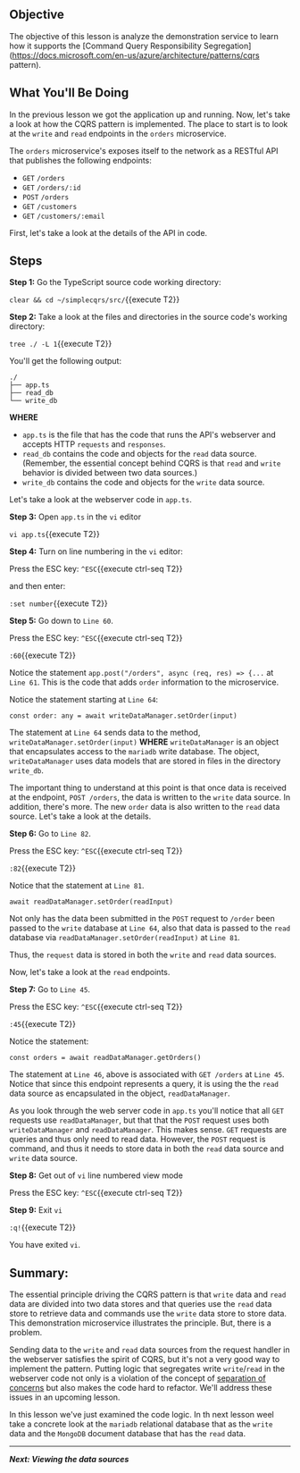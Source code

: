 ## Objective
The objective of this lesson is analyze the demonstration service to learn how it supports the [Command Query Responsibility Segregation](https://docs.microsoft.com/en-us/azure/architecture/patterns/cqrs pattern).

## What You'll Be Doing

In the previous lesson we got the application up and running. Now, let's take a look at how the CQRS pattern is implemented. The place to start is to look at the `write` and `read` endpoints in the `orders` microservice.

The `orders` microservice's exposes itself to the network as a RESTful API that publishes the following endpoints:

* `GET` `/orders`
* `GET` `/orders/:id`
* `POST` `/orders`
* `GET` `/customers`
* `GET` `/customers/:email`

First, let's take a look at the details of the API in code.

## Steps

**Step 1:** Go the TypeScript source code working directory:

`clear && cd ~/simplecqrs/src/`{{execute T2}}

**Step 2:** Take a look at the files and directories in the source code's working directory:

`tree ./ -L 1`{{execute T2}}

You'll get the following output:

```
./
├── app.ts
├── read_db
└── write_db

```

**WHERE**

* `app.ts` is the file that has the code that runs the API's webserver and accepts HTTP `requests` and `responses`.
* `read_db` contains the code and objects for the `read` data source. (Remember, the essential concept behind CQRS is that `read` and `write` behavior is divided between two data sources.)
* `write_db` contains the code and objects for the `write` data source.

Let's take a look at the webserver code in `app.ts`.

**Step 3:** Open `app.ts` in the `vi` editor

`vi app.ts`{{execute T2}}

**Step 4:** Turn on line numbering in the `vi` editor:

Press the ESC key: `^ESC`{{execute ctrl-seq T2}}

and then enter:

`:set number`{{execute T2}}

**Step 5:** Go down to `Line 60`.

Press the ESC key: `^ESC`{{execute ctrl-seq T2}}

`:60`{{execute T2}}

Notice the statement `app.post("/orders", async (req, res) => {...` at `Line 61`. This is the code that adds `order` information to the microservice.

Notice the statement starting at `Line 64`:

```
const order: any = await writeDataManager.setOrder(input)

```
The statement at `Line 64` sends data to the method, `writeDataManager.setOrder(input)` **WHERE** `writeDataManager` is an object that encapsulates access to the `mariadb` write database. The object, `writeDataManager` uses data models that are stored in files in the directory `write_db`. 

The important thing to understand at this point is that once data is received at the endpoint, `POST /orders`, the data is written to the `write` data source. In addition, there's more. The new `order` data is also written to the `read` data source. Let's take a look at the details.

**Step 6:** Go to `Line 82`.

Press the ESC key: `^ESC`{{execute ctrl-seq T2}}

`:82`{{execute T2}}

Notice that the statement at `Line 81`.

```
await readDataManager.setOrder(readInput)

```
Not only has the data been submitted in the `POST` request to `/order` been passed to the `write` database at `Line 64`, also that data is passed to the `read` database via `readDataManager.setOrder(readInput)`  at `Line 81`.

Thus, the `request` data is stored in both the `write` and `read` data sources.

Now, let's take a look at the `read` endpoints.

**Step 7:** Go to `Line 45`.

Press the ESC key: `^ESC`{{execute ctrl-seq T2}}

`:45`{{execute T2}}

Notice the statement:

```
const orders = await readDataManager.getOrders()
```

The statement at `Line 46`, above is associated with `GET /orders` at `Line 45`. Notice that since this endpoint represents a query, it is using the the `read` data source as encapsulated in the object, `readDataManager`.

As you look through the web server code in `app.ts` you'll notice that all `GET` requests use `readDataManager`, but that that the `POST` request uses both `writeDataManager` and `readDataManager`. This makes sense. `GET` requests are queries and thus only need to read data. However, the `POST` request is command, and thus it needs to store data in both the `read` data source and `write` data source.

**Step 8:** Get out of `vi` line numbered view mode

Press the ESC key: `^ESC`{{execute ctrl-seq T2}}

**Step 9:** Exit `vi`

`:q!`{{execute  T2}}

You have exited `vi`.

## Summary:

The essential principle driving the CQRS pattern is that `write` data and `read` data are divided into two data stores and that queries use the `read` data store to retrieve data and commands use the `write` data store to store data. This demonstration microservice illustrates the principle. But, there is a problem.

Sending data to the `write` and `read` data sources from the request handler in the webserver satisfies the spirit of CQRS, but it's not a very good way to implement the pattern. Putting logic that segregates write `write`/`read` in the webserver code not only is a violation of the concept of [separation of concerns](https://en.wikipedia.org/wiki/Separation_of_concerns) but also makes the code hard to refactor. We'll address these issues in an upcoming lesson.

In this lesson we've just examined the code logic. In th next lesson weel take a concrete look at the `mariadb` relational database that as the `write` data and the `MongoDB` document database that has the `read` data.

---

***Next: Viewing the data sources***